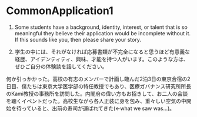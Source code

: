 # CommonApplication1
1. Some students have a background, identity, interest, or talent that is so meaningful they believe their application would be incomplete without it. If this sounds like you, then please share your story.

1. 学生の中には、それがなければ応募書類が不完全になると思うほど有意義な経歴、アイデンティティ、興味、才能を持つ人がいます。このような方は、ぜひご自分の体験談を話してください。

何か引っかかった。高校の有志のメンバーで計画し臨んだ2泊3日の東京合宿の2日目、僕たちは東京大学医学部の特任教授でもあり、医療ガバナンス研究所所長のKami教授の事務所を訪問した。内閣府の偉い方もお招きして、お二人の会談を聴くイベントだった。高校生ながら各人正装に身を包み、重々しい空気の中開始を待っていると、出前の寿司が運ばれてきた(←what we saw was...)。
